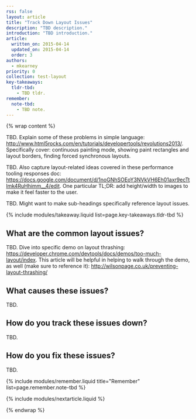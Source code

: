 ```yaml
---
rss: false
layout: article
title: "Track Down Layout Issues"
description: "TBD description."
introduction: "TBD introduction."
article:
  written_on: 2015-04-14
  updated_on: 2015-04-14
  order: 3
authors:
  - mkearney
priority: 0
collection: test-layout
key-takeaways:
  tldr-tbd:
    - TBD tldr.
remember:
  note-tbd:
    - TBD note.
---
```

{% wrap content %}

TBD. Explain some of these problems in simple language: http://www.html5rocks.com/en/tutorials/developertools/revolutions2013/. Specifically cover: continuous painting mode, showing paint rectangles and layout borders, finding forced synchronous layouts.

TBD. Also capture layout-related ideas covered in these performance tooling responses doc: https://docs.google.com/document/d/1noGNhSOEoY3NVkVH6Eh01axr9ecTtlmk4RuHhimm__4/edit. One particular TL;DR: add height/width to images to make it feel faster to the user.

TBD. Might want to make sub-headings specifically reference layout issues.

{% include modules/takeaway.liquid list=page.key-takeaways.tldr-tbd %}

## What are the common layout issues?

TBD. Dive into specific demo on layout thrashing: https://developer.chrome.com/devtools/docs/demos/too-much-layout/index. This article will be helpful in helping to walk through the demo, as well (make sure to reference it): http://wilsonpage.co.uk/preventing-layout-thrashing/

## What causes these issues?

TBD.

## How do you track these issues down?

TBD.

## How do you fix these issues?

TBD.

{% include modules/remember.liquid title="Remember" list=page.remember.note-tbd %}

{% include modules/nextarticle.liquid %}

{% endwrap %}
